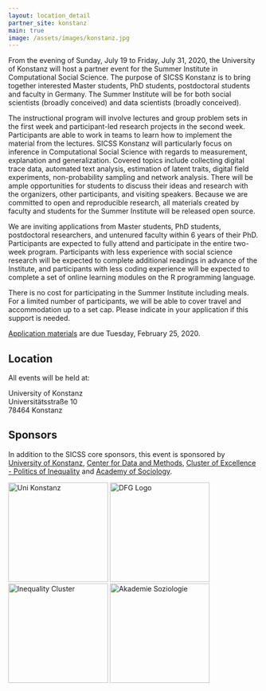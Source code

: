 ```yaml
---
layout: location_detail
partner_site: konstanz
main: true
image: /assets/images/konstanz.jpg
---
```


From the evening of Sunday, July 19 to Friday, July 31, 2020, the University of Konstanz will host a partner event for the Summer Institute in Computational Social Science. The purpose of SICSS Konstanz is to bring together interested Master students, PhD students, postdoctoral students and faculty in Germany. The Summer Institute will be for both social scientists (broadly conceived) and data scientists (broadly conceived).

The instructional program will involve lectures and group problem sets in the first week and participant-led research projects in the second week. Participants are able to work in teams to learn how to implement the material from the lectures. SICSS Konstanz will particularly focus on inference in Computational Social Science with regards to measurement, explanation and generalization. Covered topics include collecting digital trace data, automated text analysis, estimation of latent traits, digital field experiments, non-probability sampling and network analysis. There will be ample opportunities for students to discuss their ideas and research with the organizers, other participants, and visiting speakers. Because we are committed to open and reproducible research, all materials created by faculty and students for the Summer Institute will be released open source.

We are inviting applications from Master students, PhD students, postdoctoral researchers, and untenured faculty within 6 years of their PhD. Participants are expected to fully attend and participate in the entire two-week program. Participants with less experience with social science research will be expected to complete additional readings in advance of the Institute, and participants with less coding experience will be expected to complete a set of online learning modules on the R programming language. 

There is no cost for participating in the Summer Institute including meals. For a limited number of participants, we will be able to cover travel and accommodation up to a set cap. Please indicate in your application if this support is needed.

[Application materials](https://compsocialscience.github.io/summer-institute/2020/konstanz/apply) are due Tuesday, February 25, 2020.

## Location

All events will be held at:

University of Konstanz   
Universitätsstraße 10   
78464 Konstanz

## Sponsors

In addition to the SICSS core sponsors, this event is sponsored by [University of Konstanz](https://www.uni-konstanz.de/en/), [Center for Data and Methods](https://www.polver.uni-konstanz.de/cdm/), [Cluster of Excellence - Politics of Inequality](https://www.exc.uni-konstanz.de/en/inequality) and [Academy of Sociology](https://akademie-soziologie.de/en/).


<img class="img-responsive" alt="Uni Konstanz" src="{{ site.baseurl }}{% link 2020/konstanz/images/unikonstanz_logo.jpg %}" width = "200">
<img class="img-responsive" alt="DFG Logo" src="{{ site.baseurl }}{% link 2020/konstanz/images/dfg_logo.png %}" width = "200">
<img class="img-responsive" alt="Inequality Cluster" src="{{ site.baseurl }}{% link 2020/konstanz/images/inequalitycluster_logo.jpg %}" width = "200">
<img class="img-responsive" alt="Akademie Soziologie" src="{{ site.baseurl }}{% link 2020/konstanz/images/akademiesoziologie_logo.png %}" width = "200">
